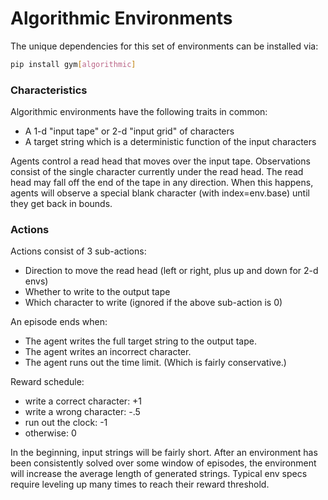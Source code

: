 # Algorithmic Environments

The unique dependencies for this set of environments can be installed via:

````bash
pip install gym[algorithmic]
````

### Characteristics

Algorithmic environments have the following traits in common:
- A 1-d "input tape" or 2-d "input grid" of characters
- A target string which is a deterministic function of the input characters

Agents control a read head that moves over the input tape. Observations consist
of the single character currently under the read head. The read head may fall
off the end of the tape in any direction. When this happens, agents will observe
a special blank character (with index=env.base) until they get back in bounds.

### Actions
Actions consist of 3 sub-actions:
- Direction to move the read head (left or right, plus up and down for 2-d
      envs)
- Whether to write to the output tape
- Which character to write (ignored if the above sub-action is 0)

An episode ends when:
- The agent writes the full target string to the output tape.
- The agent writes an incorrect character.
- The agent runs out the time limit. (Which is fairly conservative.)

Reward schedule:
- write a correct character: +1
- write a wrong character: -.5
- run out the clock: -1
- otherwise: 0

In the beginning, input strings will be fairly short. After an environment has
been consistently solved over some window of episodes, the environment will
increase the average length of generated strings. Typical env specs require
leveling up many times to reach their reward threshold.